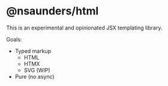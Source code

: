 # @nsaunders/html

This is an experimental and opinionated JSX templating library.

Goals:

- Typed markup
  - HTML
  - HTMX
  - SVG (WIP)
- Pure (no async)

